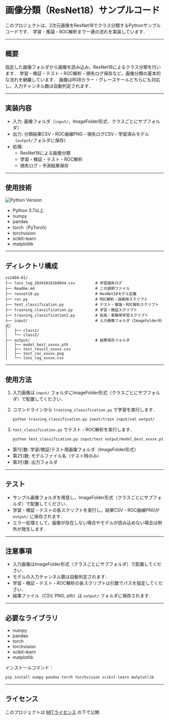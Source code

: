 # 画像分類（ResNet18）サンプルコード

このプロジェクトは，2次元画像をResNet18でクラス分類するPythonサンプルコードです．
学習・推論・ROC解析まで一連の流れを実装しています．

---

## 概要

指定した画像フォルダから画像を読み込み，ResNet18によるクラス分類を行います．
学習・検証・テスト・ROC解析・損失ログ保存など，画像分類の基本的な流れを網羅しています．
画像はRGBカラー・グレースケールどちらにも対応し，入力チャンネル数は自動判定されます．

---

## 実装内容

- 入力: 画像フォルダ（`input/`，ImageFolder形式．クラスごとにサブフォルダ）
- 出力: 分類結果CSV・ROC曲線PNG・損失ログCSV・学習済みモデル（`output/`フォルダに保存）
- 処理:
    - ResNet18による画像分類
    - 学習・検証・テスト・ROC解析
    - 損失ログ・予測結果保存

---

## 使用技術

![Python Version](https://img.shields.io/badge/Python-3.7%2B-blue)

- Python 3.7以上
- numpy
- pandas
- torch（PyTorch）
- torchvision
- scikit-learn
- matplotlib

---

## ディレクトリ構成

```
ss2404-01/
├── loss_log_20241028160044.csv         # 学習損失ログ
├── Readme.md                           # この説明ファイル
├── resnet18.py                         # ResNet18モデル定義
├── roc.py                              # ROC解析・描画用スクリプト
├── test_classification.py              # テスト・推論・ROC解析スクリプト
├── training_classification.py          # 学習・検証スクリプト
├── training_classification2.py         # 拡張・実験用学習スクリプト
├── input/                              # 入力画像フォルダ（ImageFolder形式）
│   ├── class1/
│   └── class2/
├── output/                             # 結果保存フォルダ
│   ├── model_best_xxxxx.pth
│   ├── test_result_xxxxx.csv
│   ├── test_roc_xxxxx.png
│   └── loss_log_xxxxx.csv
```

---

## 使用方法

1. 入力画像は `input/` フォルダにImageFolder形式（クラスごとにサブフォルダ）で配置してください．

2. コマンドラインから `training_classification.py` で学習を実行します．

    ```bash
    python training_classification.py input/train input/val output/
    ```

3. `test_classification.py` でテスト・ROC解析を実行します．

    ```bash
    python test_classification.py input/test output/model_best_xxxxx.pth output/
    ```

- 第1引数: 学習/検証/テスト用画像フォルダ（ImageFolder形式）
- 第2引数: モデルファイル名（テスト時のみ）
- 第3引数: 出力フォルダ

---

## テスト

- サンプル画像フォルダを用意し，ImageFolder形式（クラスごとにサブフォルダ）で配置してください．
- 学習・検証・テストの各スクリプトを実行し，結果CSV・ROC曲線PNGが `output/` に保存されます．
- エラー処理として，画像が存在しない場合やモデルが読み込めない場合は例外が発生します．

---

## 注意事項

- 入力画像はImageFolder形式（クラスごとにサブフォルダ）で配置してください．
- モデルの入力チャンネル数は自動判定されます．
- 学習・検証・テスト・ROC解析の各スクリプトは引数でパスを指定してください．
- 結果ファイル（CSV, PNG, pth）は `output/` フォルダに保存されます．

---

## 必要なライブラリ

- numpy
- pandas
- torch
- torchvision
- scikit-learn
- matplotlib

インストールコマンド：
```bash
pip install numpy pandas torch torchvision scikit-learn matplotlib
```

---

## ライセンス

このプロジェクトは [MITライセンス](https://opensource.org/licenses/MIT) の下で公開
